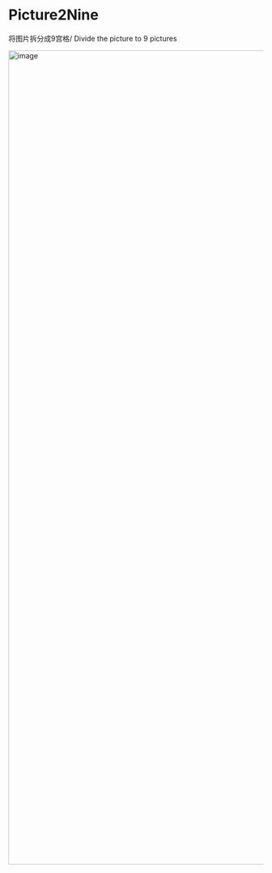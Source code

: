 # Picture2Nine
将图片拆分成9宫格/ Divide the picture to 9 pictures


<img width="1604" alt="image" src="https://github.com/user-attachments/assets/56c0957b-6dc5-4f37-9a1c-8cb758d7484c" />
